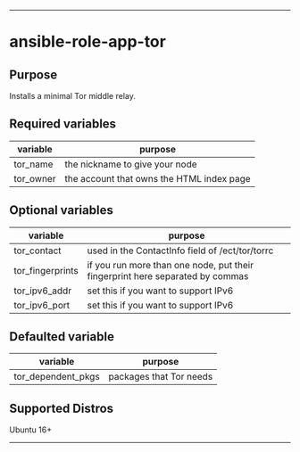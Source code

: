 ----
# ansible-role-app-tor

## Purpose
Installs a minimal Tor middle relay.

## Required variables
| variable | purpose |
| -------- | ------- |
| tor_name | the nickname to give your node |
| tor_owner | the account that owns the HTML index page |

## Optional variables
| variable | purpose |
| -------- | ------- |
| tor_contact | used in the ContactInfo field of /ect/tor/torrc |
| tor_fingerprints | if you run more than one node, put their fingerprint here separated by commas |
| tor_ipv6_addr | set this if you want to support IPv6 |
| tor_ipv6_port | set this if you want to support IPv6 |

## Defaulted variable
| variable | purpose |
| -------- | ------- |
| tor_dependent_pkgs | packages that Tor needs |

## Supported Distros
Ubuntu 16+
****
